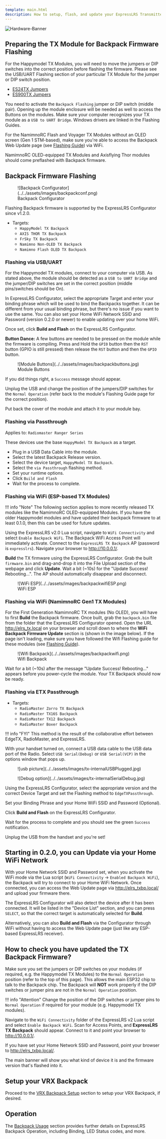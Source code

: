 ```yaml
---
template: main.html
description: How to setup, flash, and update your ExpressLRS Transmitter Backpack.
---
```


![Hardware-Banner](https://raw.githubusercontent.com/ExpressLRS/ExpressLRS-Hardware/master/img/hardware.png)

## Preparing the TX Module for Backpack Firmware Flashing

For the Happymodel TX Modules, you will need to move the jumpers or DIP switches into the correct position before flashing the firmware. Please see the USB/UART Flashing section of your particular TX Module for the jumper or DIP switch position.

- [ES24TX Jumpers](../../quick-start/transmitters/es24tx.md#flashing-via-usbuart)
- [ES900TX Jumpers](../../quick-start/transmitters/es900tx.md#flashing-via-usbuart)

You need to activate the `Backpack Flashing` jumper or DIP switch (middle pair). Opening up the module enclosure will be needed as well to access the Buttons on the modules. Make sure your computer recognizes your TX module as a `USB to UART Bridge`. Windows drivers are linked in the Flashing Guides.

For the NamimnoRC Flash and Voyager TX Modules without an OLED screen (Gen 1 STM-based), make sure you're able to access the Backpack Web Update page (see [Flashing Guide](../../quick-start/transmitters/flash2400.md)) via WiFi.

NamimnoRC OLED-equipped TX Modules and Axisflying Thor modules should come preflashed with Backpack firmware.

## Backpack Firmware Flashing

<figure markdown>
![Backpack Configurator](../../assets/images/backpackconf.png)
<figcaption>Backpack Configurator</figcaption>
</figure>

Flashing Backpack firmware is supported by the ExpressLRS Configurator since v1.2.0.

- Targets:
    - `HappyModel TX Backpack`
    - `AXIS THOR TX Backpack`
    - `FrSky TX Backpack`
    - `Namimno Non-OLED TX Backpack`
    - `Namimno Flash OLED TX Backpack`

### Flashing via USB/UART

For the Happymodel TX modules, connect to your computer via USB. As stated above, the module should be detected as a `USB to UART Bridge` and the jumper/DIP switches are set in the correct position (middle pins/switches should be On).

In ExpressLRS Configurator, select the appropriate Target and enter your binding phrase which will be used to bind the Backpacks together. It can be different from your usual binding phrase, but there's no issue if you want to use the same. You can also set your Home WiFi Network SSID and Password (version 0.2.0 or newer) to enable updating over your home WiFi.

Once set, click **Build and Flash** on the ExpressLRS Configurator.

**Button Dance:** A few buttons are needed to be pressed on the module while the firmware is compiling. Press and Hold the `GPI0` button then the `RST` button (GPIO is still pressed) then release the `RST` button and then the `GPIO` button.

<figure markdown>
![Module Buttons](../../assets/images/backpackbuttons.jpg)
<figcaption>Module Buttons</figcaption>
</figure>

If you did things right, a `Success` message should appear.

Unplug the USB and change the position of the jumpers/DIP switches for the `Normal Operation` (refer back to the module's Flashing Guide page for the correct position).

Put back the cover of the module and attach it to your module bay.

### Flashing via Passthrough

Applies to: `Radiomaster Ranger Series`

These devices use the base `HappyModel TX Backpack` as a target.

- Plug in a USB Data Cable into the module.
- Select the latest Backpack Release version.
- Select the device target, `HappyModel TX Backpack`.
- Select the `via Passthrough` flashing method.
- Set your runtime options.
- Click `Build and Flash`
- Wait for the process to complete.

### Flashing via WiFi (ESP-based TX Modules)

!!! info "Note"
    The following section applies to more recently released TX modules like the NamimnoRC OLED-equipped Modules. If you have the older Happymodel modules and have updated their backpack firmware to at least 0.1.0, then this can be used for future updates.

Using the ExpressLRS v2.0 Lua script, navigate to `WiFi Connectivity` and select `Enable Backpack WiFi`. The Backpack WiFi Access Point will immediately activate. Connect to the `ExpressLRS TX Backpack` AP (password is `expresslrs`). Navigate your browser to http://10.0.0.1/.

**Build** the TX firmware using the ExpressLRS Configurator. Grab the built `firmware.bin` and drag-and-drop it into the File Upload section of the webpage and click **Update**. Wait a bit (~10s) for the "Update Success! Rebooting...". The AP should automatically disappear and disconnect.

<figure markdown>
![WiFi ESP](../../assets/images/backpackwifiESP.png)
<figcaption>WiFi ESP</figcaption>
</figure>

### Flashing via WiFi (NamimnoRC Gen1 TX Modules)

For the First Generation NamimnoRC TX modules (No OLED), you will have to first **Build** the Backpack firmware. Once built, grab the `backpack.bin` file from the folder that the ExpressLRS Configurator opened. Open the URL http://elrs_tx.local on your browser and scroll down to where the **WiFi Backpack Firmware Update** section is (shown in the image below). If the page isn't loading, make sure you have followed the Wifi Flashing guide for these modules (see [Flashing Guide](../../quick-start/transmitters/flash2400.md#flashing-via-wifi)).

<figure markdown>
![Wifi Backpack](../../assets/images/backpackwifi.png)
<figcaption>Wifi Backpack</figcaption>
</figure>

Wait for a bit (~10s) after the message "Update Success! Rebooting..." appears before you power-cycle the module. Your TX Backpack should now be ready.

### Flashing via ETX Passthrough

- Targets:
    - `RadioMaster Zorro TX Backpack`
    - `RadioMaster TX16S Backpack`
    - `RadioMaster TX12 Backpack`
    - `RadioMaster Boxer Backpack`

!!! info "FYI"
    This method is the result of the collaborative effort between EdgeTX, RadioMaster, and ExpressLRS.

With your handset turned on, connect a USB data cable to the USB data port of the Radio. Select `USB Serial(Debug)` or `USB Serial(VCP)` in the options window that pops up.

<figure markdown>
![usb picture](../../assets/images/tx-internalUSBPlugged.jpg)
</figure>

<figure markdown>
![Debug option](../../assets/images/tx-internalSerialDebug.jpg)
</figure>

Using the ExpressLRS Configurator, select the appropriate version and the correct Device Target and set the Flashing method to `EdgeTXPassthrough`.

Set your Binding Phrase and your Home WiFi SSID and Password (Optional).

Click **Build and Flash** on the ExpressLRS Configurator.

Wait for the process to complete and you should see the green `Success` notification.

Unplug the USB from the handset and you're set!

## Starting in 0.2.0, you can Update via your Home WiFi Network

With your Home Network SSID and Password set, when you activate the WiFi mode via the Lua script (`WiFi Connectivity` -> `Enabled Backpack WiFi`), the Backpack will try to connect to your Home WiFi Network. Once connected, you can access the Web Update page via http://elrs_txbp.local/ and upload your firmware there.

The ExpressLRS Configurator will also detect the device after it has been connected. It will be listed in the "Device List" section, and you can press `SELECT`, so that the correct target is automatically selected for **Build**.

Alternatively, you can also **Build and Flash** via the Configurator through WiFi without having to access the Web Update page (just like any ESP-based ExpressLRS receiver).

## How to check you have updated the TX Backpack Firmware?

Make sure you set the jumpers or DIP switches on your modules (if required, e.g. the Happymodel TX Modules) to the `Normal Operation` position (refer to the top of this page). This allows the main ESP32 chip to talk to the Backpack chip. The Backpack will **NOT** work properly if the DIP switches or jumper pins are not in the `Normal Operation` position.

!!! info "Attention"
    Change the position of the DIP switches or jumper pins to `Normal Operation` if required for your module (e.g. Happymodel TX modules).

Navigate to the `WiFi Connectivity` folder of the ExpressLRS v2 Lua script and select `Enable Backpack WiFi`. Scan for Access Points, and **ExpressLRS TX Backpack** should appear. Connect to it and point your browser to http://10.0.0.1/.

If you have set your Home Network SSID and Password, point your browser to http://elrs_txbp.local/.

The main banner will show you what kind of device it is and the firmware version that's flashed into it.

## Setup your VRX Backpack

Proceed to the [VRX Backpack Setup](backpack-vrx-setup.md) section to setup your VRX Backpack, if desired.

## Operation

The [Backpack Usage](esp-backpack.md#backpack-usage) section provides further details on ExpressLRS Backpack Operation, including Binding, LED Status codes, and more.
